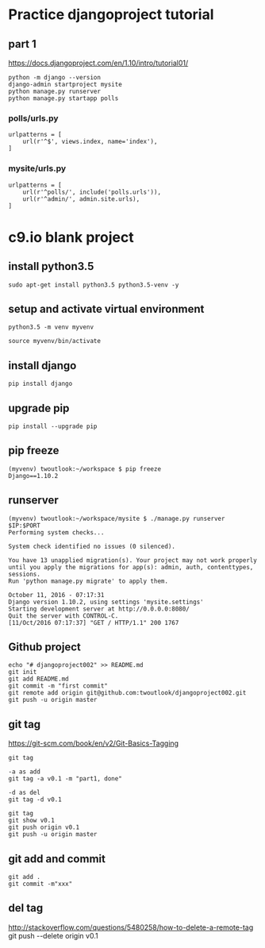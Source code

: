 # Practice djangoproject tutorial
## part 1
https://docs.djangoproject.com/en/1.10/intro/tutorial01/

    python -m django --version
    django-admin startproject mysite
    python manage.py runserver
    python manage.py startapp polls

### polls/urls.py
    urlpatterns = [
        url(r'^$', views.index, name='index'),
    ]

### mysite/urls.py
    urlpatterns = [
        url(r'^polls/', include('polls.urls')),
        url(r'^admin/', admin.site.urls),
    ]

# c9.io blank project
## install python3.5
    sudo apt-get install python3.5 python3.5-venv -y

## setup and activate virtual environment
    python3.5 -m venv myvenv
    
    source myvenv/bin/activate
    
## install django  
    pip install django
    
## upgrade pip
    pip install --upgrade pip

## pip freeze
    (myvenv) twoutlook:~/workspace $ pip freeze
    Django==1.10.2
    

## runserver
    (myvenv) twoutlook:~/workspace/mysite $ ./manage.py runserver $IP:$PORT                                     
    Performing system checks...
    
    System check identified no issues (0 silenced).
    
    You have 13 unapplied migration(s). Your project may not work properly until you apply the migrations for app(s): admin, auth, contenttypes, sessions.
    Run 'python manage.py migrate' to apply them.
    
    October 11, 2016 - 07:17:31
    Django version 1.10.2, using settings 'mysite.settings'
    Starting development server at http://0.0.0.0:8080/
    Quit the server with CONTROL-C.
    [11/Oct/2016 07:17:37] "GET / HTTP/1.1" 200 1767

## Github project
    echo "# djangoproject002" >> README.md
    git init
    git add README.md
    git commit -m "first commit"
    git remote add origin git@github.com:twoutlook/djangoproject002.git
    git push -u origin master

## git tag
https://git-scm.com/book/en/v2/Git-Basics-Tagging
    
    
    git tag
    
    -a as add
    git tag -a v0.1 -m "part1, done"
    
    -d as del
    git tag -d v0.1
    
    git tag
    git show v0.1
    git push origin v0.1    
    git push -u origin master

## git add and commit    
    git add .
    git commit -m"xxx"
    
## del tag    
http://stackoverflow.com/questions/5480258/how-to-delete-a-remote-tag    
    git push --delete origin v0.1
    